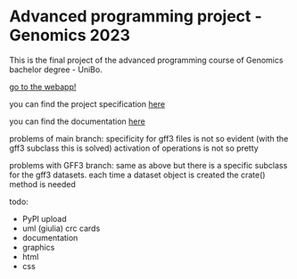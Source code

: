 # Advanced programming project - Genomics 2023
This is the final project of the advanced programming course of Genomics bachelor degree - UniBo.

[go to the webapp!](https://human-genome-features-webapp.onrender.com)

you can find the project specification [here](MarkdownFiles/Project_specification.md)

you can find the documentation [here](webapp/templates/documentation.html)

problems of main branch:
specificity for gff3 files is not so evident (with the gff3 subclass this is solved)
activation of operations is not so pretty

problems with GFF3 branch:
same as above but there is a specific subclass for the gff3 datasets.
each time a dataset object is created the crate() method is needed

todo:
- PyPI upload
- uml (giulia) crc cards
- documentation
- graphics
- html
- css